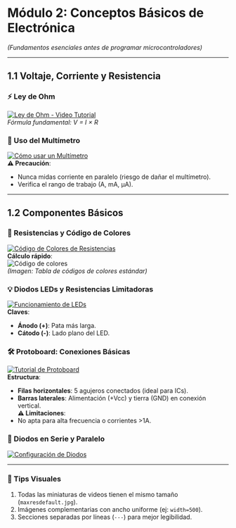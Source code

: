 # **Módulo 2: Conceptos Básicos de Electrónica**  
*(Fundamentos esenciales antes de programar microcontroladores)*  

---

## **1.1 Voltaje, Corriente y Resistencia**  

### **⚡ Ley de Ohm**  
[![Ley de Ohm - Video Tutorial](https://img.youtube.com/vi/wHQrMuJAjak/maxresdefault.jpg)](https://www.youtube.com/watch?v=wHQrMuJAjak)  
*Fórmula fundamental: V = I × R*  

### **📏 Uso del Multímetro**  
[![Cómo usar un Multímetro](https://img.youtube.com/vi/9XGib6fpRpw/maxresdefault.jpg)](https://www.youtube.com/watch?v=9XGib6fpRpw)  
**⚠️ Precaución**:  
- Nunca midas corriente en paralelo (riesgo de dañar el multímetro).  
- Verifica el rango de trabajo (A, mA, µA).  

---

## **1.2 Componentes Básicos**  

### **🎨 Resistencias y Código de Colores**  
[![Código de Colores de Resistencias](https://img.youtube.com/vi/scl3N_HEpZQ/maxresdefault.jpg)](https://www.youtube.com/watch?v=scl3N_HEpZQ)  
**Cálculo rápido**:  
![Código de colores](https://www.electronics-tutorials.ws/wp-content/uploads/2018/05/resistor-resistor-colour-code-chart.png)  
*(Imagen: Tabla de códigos de colores estándar)*  

### **💡 Diodos LEDs y Resistencias Limitadoras**  
[![Funcionamiento de LEDs](https://img.youtube.com/vi/x0uIMIGqIBI/maxresdefault.jpg)](https://youtu.be/x0uIMIGqIBI)  
**Claves**:  
- **Ánodo (+)**: Pata más larga.  
- **Cátodo (-)**: Lado plano del LED.  

### **🛠️ Protoboard: Conexiones Básicas**  
[![Tutorial de Protoboard](https://img.youtube.com/vi/61C953UsX9I/maxresdefault.jpg)](https://www.youtube.com/watch?v=61C953UsX9I)  
**Estructura**:  
- **Filas horizontales**: 5 agujeros conectados (ideal para ICs).  
- **Barras laterales**: Alimentación (+Vcc) y tierra (GND) en conexión vertical.  
**⚠️ Limitaciones**:  
- No apta para alta frecuencia o corrientes >1A.  

### **🔌 Diodos en Serie y Paralelo**  
[![Configuración de Diodos](https://img.youtube.com/vi/O-PKDlaztoM/maxresdefault.jpg)](https://youtu.be/O-PKDlaztoM)  

---

### **📌 Tips Visuales**  
1. Todas las miniaturas de videos tienen el mismo tamaño (`maxresdefault.jpg`).  
2. Imágenes complementarias con ancho uniforme (ej: `width=500`).  
3. Secciones separadas por líneas (`---`) para mejor legibilidad.  
